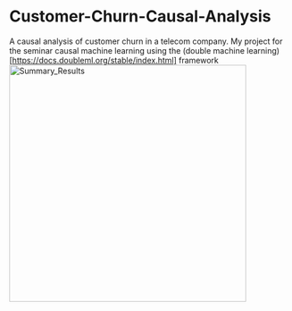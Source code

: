 # Customer-Churn-Causal-Analysis
A causal analysis of customer churn in a telecom company. My project for the seminar causal machine learning using the (double machine learning)[https://docs.doubleml.org/stable/index.html] framework 
<img width="424" alt="Summary_Results" src="https://github.com/Aziz-an/Customer-Churn-Causal-Analysis/assets/70484577/7b2e4274-d723-407b-a1ad-343da3dab840">

